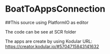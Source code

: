 # BoatToAppsConnection

##This source using PlatformIO as editor

The code can be see at SCR folder

The apps are create by using Kodular
URL: https://creator.kodular.io/#5704715843141632
